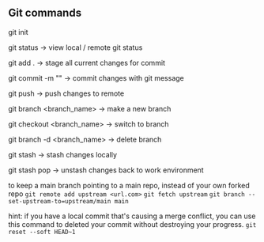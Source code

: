 ## Git commands

git init

git status -> view local / remote git status

git add . -> stage all current changes for commit

git commit -m "<commit message>" -> commit changes with git message

git push -> push changes to remote

git branch <branch_name> -> make a new branch

git checkout <branch_name> -> switch to branch

git branch -d <branch_name> -> delete branch

git stash -> stash changes locally

git stash pop -> unstash changes back to work environment



to keep a main branch pointing to a main repo, instead of your own forked repo
`git remote add upstream <url.com>`
`git fetch upstream`
`git branch --set-upstream-to=upstream/main main`


hint: if you have a local commit that's causing a merge conflict, you can use this command to 
deleted your commit without destroying your progress.
`git reset --soft HEAD~1`
